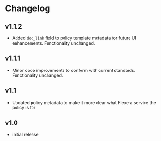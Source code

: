 # Changelog

## v1.1.2

- Added `doc_link` field to policy template metadata for future UI enhancements. Functionality unchanged.

## v1.1.1

- Minor code improvements to conform with current standards. Functionality unchanged.

## v1.1

- Updated policy metadata to make it more clear what Flexera service the policy is for

## v1.0

- initial release
